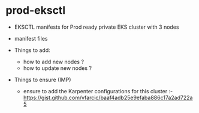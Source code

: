 # prod-eksctl

- EKSCTL manifests for Prod ready private EKS cluster with 3 nodes 
- manifest files

- Things to add:
  - how to add new nodes ?
  - how to update new nodes ?

- Things to ensure (IMP)
  - ensure to add the Karpenter configurations for this cluster :- https://gist.github.com/vfarcic/baaf4adb25e9efaba886c17a2ad722a5   
